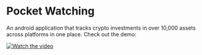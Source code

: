 # Pocket Watching

An android application that tracks crypto investments in over 10,000 assets across platforms in one place. Check out the demo:

[![Watch the video](https://img.youtube.com/vi/Uj2W7WW0-8o/0.jpg)](https://youtu.be/Uj2W7WW0-8o)
